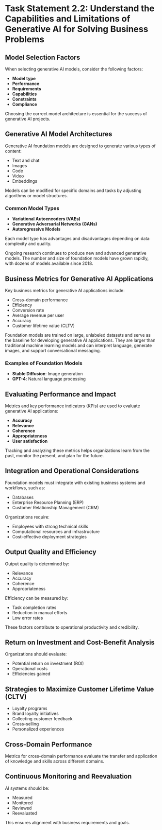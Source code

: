 # Task Statement 2.2: Understand the Capabilities and Limitations of Generative AI for Solving Business Problems

## Model Selection Factors

When selecting generative AI models, consider the following factors:
- **Model type**
- **Performance**
- **Requirements**
- **Capabilities**
- **Constraints**
- **Compliance**

Choosing the correct model architecture is essential for the success of generative AI projects.

## Generative AI Model Architectures

Generative AI foundation models are designed to generate various types of content:
- Text and chat
- Images
- Code
- Video
- Embeddings

Models can be modified for specific domains and tasks by adjusting algorithms or model structures.

### Common Model Types

- **Variational Autoencoders (VAEs)**
- **Generative Adversarial Networks (GANs)**
- **Autoregressive Models**

Each model type has advantages and disadvantages depending on data complexity and quality.

Ongoing research continues to produce new and advanced generative models. The number and size of foundation models have grown rapidly, with dozens of models available since 2018.

## Business Metrics for Generative AI Applications

Key business metrics for generative AI applications include:
- Cross-domain performance
- Efficiency
- Conversion rate
- Average revenue per user
- Accuracy
- Customer lifetime value (CLTV)

Foundation models are trained on large, unlabeled datasets and serve as the baseline for developing generative AI applications. They are larger than traditional machine learning models and can interpret language, generate images, and support conversational messaging.

### Examples of Foundation Models

- **Stable Diffusion**: Image generation
- **GPT-4**: Natural language processing

## Evaluating Performance and Impact

Metrics and key performance indicators (KPIs) are used to evaluate generative AI applications:
- **Accuracy**
- **Relevance**
- **Coherence**
- **Appropriateness**
- **User satisfaction**

Tracking and analyzing these metrics helps organizations learn from the past, monitor the present, and plan for the future.

## Integration and Operational Considerations

Foundation models must integrate with existing business systems and workflows, such as:
- Databases
- Enterprise Resource Planning (ERP)
- Customer Relationship Management (CRM)

Organizations require:
- Employees with strong technical skills
- Computational resources and infrastructure
- Cost-effective deployment strategies

## Output Quality and Efficiency

Output quality is determined by:
- Relevance
- Accuracy
- Coherence
- Appropriateness

Efficiency can be measured by:
- Task completion rates
- Reduction in manual efforts
- Low error rates

These factors contribute to operational productivity and credibility.

## Return on Investment and Cost-Benefit Analysis

Organizations should evaluate:
- Potential return on investment (ROI)
- Operational costs
- Efficiencies gained

## Strategies to Maximize Customer Lifetime Value (CLTV)

- Loyalty programs
- Brand loyalty initiatives
- Collecting customer feedback
- Cross-selling
- Personalized experiences

## Cross-Domain Performance

Metrics for cross-domain performance evaluate the transfer and application of knowledge and skills across different domains.

## Continuous Monitoring and Reevaluation

AI systems should be:
- Measured
- Monitored
- Reviewed
- Reevaluated

This ensures alignment with business requirements and goals.